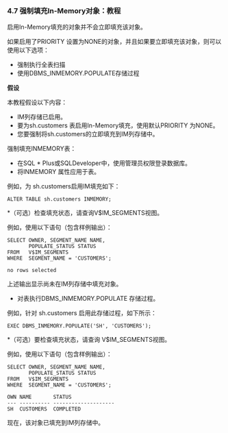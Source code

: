 ### 4.7 强制填充In-Memory对象：教程

启用In-Memory填充的对象并不会立即填充该对象。

如果启用了PRIORITY 设置为NONE的对象，并且如果要立即填充该对象，则可以使用以下选项：

* 强制执行全表扫描
* 使用DBMS_INMEMORY.POPULATE存储过程

**假设**

本教程假设以下内容：

* IM列存储已启用。
* 要为sh.customers 表启用In-Memory填充，使用默认PRIORITY 为NONE。
* 您要强制将sh.customers的立即填充到IM列存储中。

强制填充INMEMORY表：

* 在SQL * Plus或SQLDeveloper中，使用管理员权限登录数据库。
* 将INMEMORY 属性应用于表。

例如，为 sh.customers启用IM填充如下：

```
ALTER TABLE sh.customers INMEMORY;
```

*（可选）检查填充状态，请查询V$IM_SEGMENTS视图。

例如，使用以下语句（包含样例输出）：

```
SELECT OWNER, SEGMENT_NAME NAME,
       POPULATE_STATUS STATUS
FROM   V$IM_SEGMENTS
WHERE  SEGMENT_NAME = 'CUSTOMERS';
 
no rows selected
```

上述输出显示尚未在IM列存储中填充对象。

* 对表执行DBMS_INMEMORY.POPULATE 存储过程。

例如，针对 sh.customers 启用此存储过程，如下所示：

```
EXEC DBMS_INMEMORY.POPULATE('SH', 'CUSTOMERS');
```

*（可选）要检查填充状态，请查询 V$IM_SEGMENTS视图。

例如，使用以下语句（包含样例输出）：

```
SELECT OWNER, SEGMENT_NAME NAME,
       POPULATE_STATUS STATUS
FROM   V$IM_SEGMENTS
WHERE  SEGMENT_NAME = 'CUSTOMERS';
 
OWN NAME       STATUS
--- ---------- --------------------
SH  CUSTOMERS  COMPLETED
```

现在，该对象已填充到IM列存储中。
